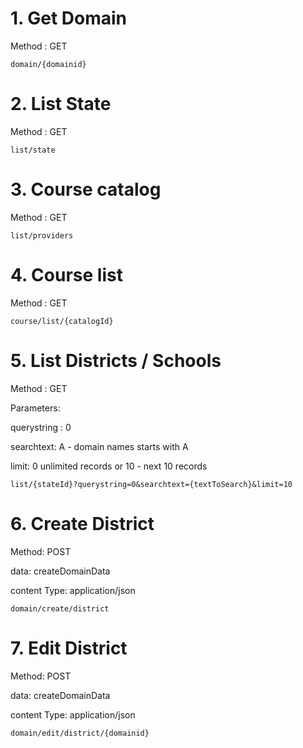 # 1. Get Domain
Method : GET

`domain/{domainid}`
 
# 2. List State
Method : GET

`list/state`
 
# 3. Course catalog
Method : GET

`list/providers`

# 4. Course list
Method : GET

`course/list/{catalogId}`

# 5. List Districts / Schools
Method : GET

Parameters:

querystring : 0

searchtext: A - domain names starts with A

limit: 0 unlimited records or 10 - next 10 records

`list/{stateId}?querystring=0&searchtext={textToSearch}&limit=10`
 
# 6. Create District
Method: POST

data: createDomainData

content Type: application/json

`domain/create/district`

# 7. Edit District
Method: POST

data: createDomainData

content Type: application/json

`domain/edit/district/{domainid}`